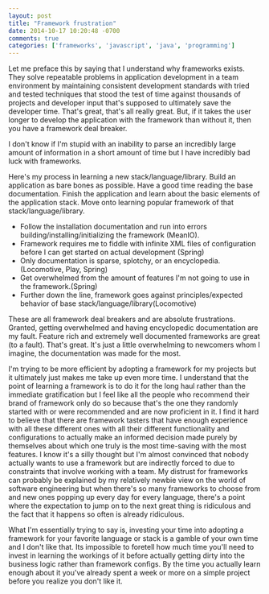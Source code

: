 ```yaml
---
layout: post
title: "Framework frustration"
date: 2014-10-17 10:20:48 -0700
comments: true
categories: ['frameworks', 'javascript', 'java', 'programming']
---
```

Let me preface this by saying that I understand why frameworks exists.  They solve repeatable problems in application development in a team environment by maintaining consistent development standards with tried and tested techniques that stood the test of time against thousands of projects and developer input that's supposed to ultimately save the developer time.  That's great, that's all really great.  But, if it takes the user longer to develop the application with the framework than without it, then you have a framework deal breaker.
<!--more-->

I don't know if I'm stupid with an inability to parse an incredibly large amount of information in a short amount of time but I have incredibly bad luck with frameworks. 

Here's my process in learning a new stack/language/library.  Build an application as bare bones as possible.  Have a good time reading the base documentation. Finish the application and learn about the basic elements of the application stack.  Move onto learning popular framework of that stack/language/library.

-  Follow the installation documentation and run into errors building/installing/initializing the framework (MeanIO). 
-  Framework requires me to fiddle with infinite XML files of configuration before I can get started on actual development (Spring)
-  Only documentation is sparse, splotchy, or an encyclopedia.(Locomotive, Play, Spring)
-  Get overwhelmed from the amount of features I'm not going to use in the framework.(Spring)
-  Further down the line, framework goes against principles/expected behavior of base stack/language/library(Locomotive)

These are all framework deal breakers and are absolute frustrations.  Granted, getting overwhelmed and having encyclopedic documentation are my fault. Feature rich and extremely well documented frameworks are great (to a fault). That's great. It's just a little overwhelming to newcomers whom I imagine, the documentation was made for the most.

I'm trying to be more efficient by adopting a framework for my projects but it ultimately just makes me take up even more time.  I understand that the point of learning a framework is to do it for the long haul rather than the immediate gratification but I feel like all the people who recommend their brand of framework only do so because that's the one they randomly started with or were recommended and are now proficient in it.  I find it hard to believe that there are framework tasters that have enough experience with all these different ones with all their different functionality and configurations to actually make an informed decision made  purely by themselves about which one truly is the most time-saving with the most features.  I know it's a silly thought but I'm almost convinced that nobody actually wants to use a framework but are indirectly forced to due to constraints that involve working with a team. My distrust for frameworks can probably be explained by my relatively newbie view on the world of software engineering but when there's so many frameworks to choose from and new ones popping up every day for every language, there's a point where the expectation to jump on to the next great thing is ridiculous and the fact that it happens so often is already ridiculous.  

What I'm essentially trying to say is, investing your time into adopting a framework for your favorite language or stack is a gamble of your own time and I don't like that.  Its impossible to foretell how much time you'll need to invest in learning the workings of it before actually getting dirty into the business logic rather than framework configs.  By the time you actually learn enough about it you've already spent a week or more on a simple project before you realize you don't like it. 